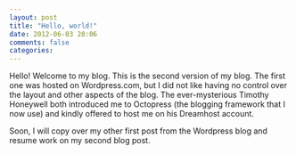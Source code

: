 ```yaml
---
layout: post
title: "Hello, world!"
date: 2012-06-03 20:06
comments: false
categories: 
---
```


Hello! Welcome to my blog. This is the second version of my blog. The first one was hosted on Wordpress.com, but I did not like having no control over the layout and other aspects of the blog. The ever-mysterious Timothy Honeywell both introduced me to Octopress (the blogging framework that I now use) and kindly offered to host me on his Dreamhost account.

Soon, I will copy over my other first post from the Wordpress blog and resume work on my second blog post.